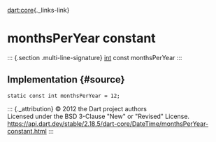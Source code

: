 [dart:core](../../dart-core/dart-core-library){._links-link}

monthsPerYear constant
======================

::: {.section .multi-line-signature}
[int](../int-class) const monthsPerYear
:::

Implementation {#source}
--------------

``` {.language-dart data-language="dart"}
static const int monthsPerYear = 12;
```

::: {._attribution}
© 2012 the Dart project authors\
Licensed under the BSD 3-Clause \"New\" or \"Revised\" License.\
<https://api.dart.dev/stable/2.18.5/dart-core/DateTime/monthsPerYear-constant.html>
:::
